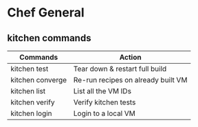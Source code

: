 # Chef General

## kitchen commands

Commands 				| Action
---						| ---
kitchen test 			| Tear down & restart full build
kitchen converge <id>	| Re-run recipes on already built VM
kitchen list			| List all the VM IDs
kitchen verify <id>		| Verify kitchen tests
kitchen login <id>		| Login to a local VM
